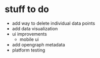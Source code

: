 # stuff to do

- add way to delete individual data points
- add data visualization
- ui improvements
	- mobile ui
- add opengraph metadata
- platform testing
